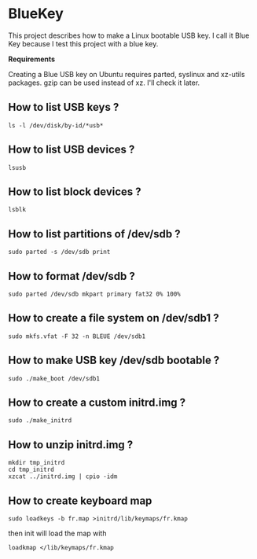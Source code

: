 # BlueKey
This project describes how to make a Linux bootable USB key. I call it Blue Key because I test this project with a blue key.

**Requirements**

Creating a Blue USB key on Ubuntu requires parted, syslinux and xz-utils packages.
gzip can be used instead of xz. I'll check it later.


## How to list USB keys ?

`ls -l /dev/disk/by-id/*usb*`

## How to list USB devices ?

`lsusb`

## How to list block devices ?

`lsblk`

## How to list partitions of /dev/sdb ?

`sudo parted -s /dev/sdb print`

## How to format /dev/sdb ?

`sudo parted /dev/sdb mkpart primary fat32 0% 100%`

## How to create a file system on /dev/sdb1 ?

`sudo mkfs.vfat -F 32 -n BLEUE /dev/sdb1`

## How to make USB key /dev/sdb bootable ?

`sudo ./make_boot /dev/sdb1`

## How to create a custom initrd.img ?

`sudo ./make_initrd`

## How to unzip initrd.img ?

```
mkdir tmp_initrd
cd tmp_initrd
xzcat ../initrd.img | cpio -idm
```

## How to create keyboard map
```
sudo loadkeys -b fr.map >initrd/lib/keymaps/fr.kmap
```
then init will load the map with
```
loadkmap </lib/keymaps/fr.kmap
```
